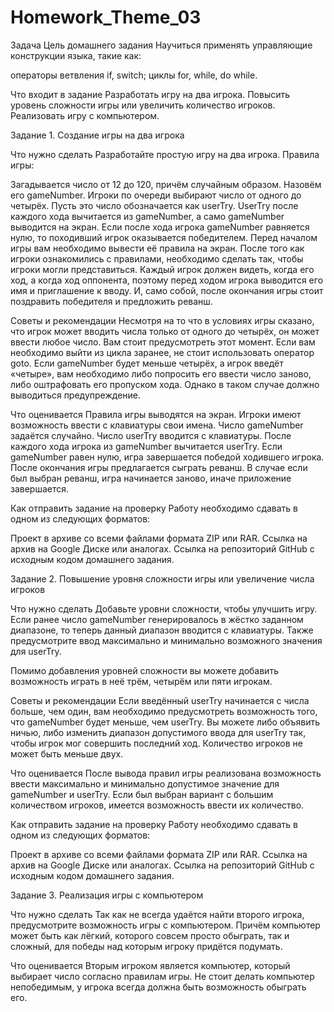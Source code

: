 ﻿# Homework_Theme_03

Задача
Цель домашнего задания
Научиться применять управляющие конструкции языка, такие как:

операторы ветвления if, switch;
циклы for, while, do while.


Что входит в задание
Разработать игру на два игрока.
Повысить уровень сложности игры или увеличить количество игроков.
Реализовать игру с компьютером.


Задание 1. Создание игры на два игрока


Что нужно сделать
Разработайте простую игру на два игрока. Правила игры:

Загадывается число от 12 до 120, причём случайным образом. Назовём его gameNumber.
Игроки по очереди выбирают число от одного до четырёх. Пусть это число обозначается как userTry.
UserTry после каждого хода вычитается из gameNumber, а само gameNumber выводится на экран.
Если после хода игрока gameNumber равняется нулю, то походивший игрок оказывается победителем.
Перед началом игры вам необходимо вывести её правила на экран. После того как игроки ознакомились с правилами, необходимо сделать так, чтобы игроки могли представиться. Каждый игрок должен видеть, когда его ход, а когда ход оппонента, поэтому перед ходом игрока выводится его имя и приглашение к вводу. И, само собой, после окончания игры стоит поздравить победителя и предложить реванш.



Советы и рекомендации
Несмотря на то что в условиях игры сказано, что игрок может вводить числа только от одного до четырёх, он может ввести любое число. Вам стоит предусмотреть этот момент.
Если вам необходимо выйти из цикла заранее, не стоит использовать оператор goto.
Если gameNumber будет меньше четырёх, а игрок введёт «четыре», вам необходимо либо попросить его ввести число заново, либо оштрафовать его пропуском хода. Однако в таком случае должно выводиться предупреждение.


Что оценивается
Правила игры выводятся на экран.
Игроки имеют возможность ввести с клавиатуры свои имена.
Число gameNumber задаётся случайно.
Число userTry вводится с клавиатуры.
После каждого хода игрока из gameNumber вычитается userTry.
Если gameNumber равен нулю, игра завершается победой ходившего игрока.
После окончания игры предлагается сыграть реванш. В случае если был выбран реванш, игра начинается заново, иначе приложение завершается.


Как отправить задание на проверку
Работу необходимо сдавать в одном из следующих форматов:

Проект в архиве со всеми файлами формата ZIP или RAR.
Ссылка на архив на Google Диске или аналогах.
Ссылка на репозиторий GitHub с исходным кодом домашнего задания.


Задание 2. Повышение уровня сложности игры или увеличение числа игроков


Что нужно сделать
Добавьте уровни сложности, чтобы улучшить игру. Если ранее число gameNumber генерировалось в жёстко заданном диапазоне, то теперь данный диапазон вводится с клавиатуры. Также предусмотрите ввод максимально и минимально возможного значения для userTry. 

Помимо добавления уровней сложности вы можете добавить возможность играть в неё трём, четырём или пяти игрокам.



Советы и рекомендации
Если введённый userTry начинается с числа больше, чем один, вам необходимо предусмотреть возможность того, что gameNumber будет меньше, чем userTry. Вы можете либо объявить ничью, либо изменить диапазон допустимого ввода для userTry так, чтобы игрок мог совершить последний ход. 
Количество игроков не может быть меньше двух.


Что оценивается
После вывода правил игры реализована возможность ввести максимально и минимально допустимое значение для gameNumber и userTry.
Если был выбран вариант с большим количеством игроков, имеется возможность ввести их количество.


Как отправить задание на проверку
Работу необходимо сдавать в одном из следующих форматов:

Проект в архиве со всеми файлами формата ZIP или RAR.
Ссылка на архив на Google Диске или аналогах.
Ссылка на репозиторий GitHub с исходным кодом домашнего задания.


Задание 3. Реализация игры с компьютером


Что нужно сделать
Так как не всегда удаётся найти второго игрока, предусмотрите возможность игры с компьютером. Причём компьютер может быть как лёгкий, которого совсем просто обыграть, так и сложный, для победы над которым игроку придётся подумать.


Что оценивается
Вторым игроком является компьютер, который выбирает число согласно правилам игры.
Не стоит делать компьютер непобедимым, у игрока всегда должна быть возможность обыграть его.
